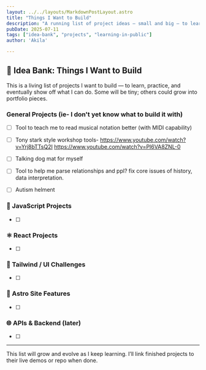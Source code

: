 ```yaml
---
layout: ../../layouts/MarkdownPostLayout.astro
title: "Things I Want to Build"
description: "A running list of project ideas — small and big — to learn and showcase my skills."
pubDate: 2025-07-11
tags: ["idea-bank", "projects", "learning-in-public"]
author: 'Akila'

---
```


## 🧠 Idea Bank: Things I Want to Build

This is a living list of projects I want to build — to learn, practice, and eventually show off what I can do. Some will be tiny; others could grow into portfolio pieces.

### General Projects (ie- I don't yet know what to build it with)

- [ ] Tool to teach me to read musical notation better (with MIDI capability)
- [ ] Tony stark style workshop tools- https://www.youtube.com/watch?v=Yrj8bTTsQ2I
https://www.youtube.com/watch?v=PI6VA8ZNL-0
- [ ] Talking dog mat for myself
- [ ] Tool to help me parse relationships and ppl? fix core issues of history, data interpretation. 
- [ ] Autism helment


### 🔨 JavaScript Projects

- [ ]

### ⚛️ React Projects

- [ ]

### 💨 Tailwind / UI Challenges

- [ ]

### 🚀 Astro Site Features

- [ ]

### 🌐 APIs & Backend (later)

- [ ]

---

This list will grow and evolve as I keep learning. I’ll link finished projects to their live demos or repo when done.
